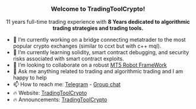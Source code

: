 <h3 align="center">Welcome to TradingToolCrypto!</h3>
<p align="center">11 years full-time trading experience with <strong>8 Years dedicated to algorithmic trading strategies and trading tools.</strong></p>


- 🔭 I’m currently working on a bridge connecting metatrader to the most popular crypto exchanges (similar to ccxt but with c++ mql).
- 🌱 I’m currently learning solidity, smart contract debugging, and security risks associated with smart contract exploits.
- 👯 I’m looking to collaborate on a robust [MT5 Robot FrameWork](https://github.com/TradingToolCrypto/MT5-RobotFrameWork)
- 💬 Ask me anything related to trading and algorithmic trading and I am happy to help
- 📫 How to reach me: [Telegram](https://t.me/Hedgebitcoin) - [Group chat](https://t.me/TradingToolCrypto)
- 🔥 Website: [TradingToolCrypto](https://TradingToolCrypto.com)
- 🔥 Announcements: [TradingToolCrypto](https://t.me/tradingtool)


